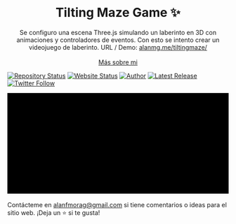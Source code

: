 <!-- PROJECT LOGO -->
<br />
<p align="center">
  <h1 align="center">Tilting Maze Game ✨</h1>

  <p align="center">
    Se configuro una escena Three.js simulando un laberinto en 3D con animaciones y controladores de eventos. Con esto se intento crear un videojuego de laberinto. URL / Demo: 
    <a href="http://alanmg.me/tiltingmaze/">alanmg.me/tiltingmaze/</a>
    <br />
    <br />
    <a href="http://alanmg.me/">Más sobre mi</a>
  </p>
</p>

[![Repository Status](https://img.shields.io/badge/Repository%20Status-Maintained-dark%20green.svg?style=for-the-badge)](https://github.com/alanmgg/Tilting-Maze-Game)
[![Website Status](https://img.shields.io/badge/Website%20Status-Online-green?style=for-the-badge)](http://alanmg.me/tiltingmaze/)
[![Author](https://img.shields.io/badge/Author-Alan%20Francisco%20Mora%20G-blue.svg?style=for-the-badge)](https://github.com/alanmgg)
[![Latest Release](https://img.shields.io/badge/Latest%20Release-05%20Aug%202022-yellow.svg?style=for-the-badge)](https://github.com/alanmgg/Tilting-Maze-Game/commits/main)
[![Twitter Follow](https://img.shields.io/twitter/follow/alanmgggg?color=ffcc66&logo=twitter&logoColor=ffffff&style=for-the-badge)](https://twitter.com/alanmgggg)

<p align="center">
  <kbd>
    <img src="tilting-maze.gif"></img>
  </kbd>
</p>

Contácteme en alanfmorag@gmail.com si tiene comentarios o ideas para el sitio web. ¡Deja un ⭐ si te gusta!
